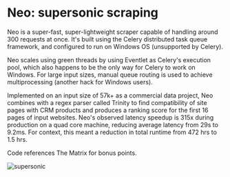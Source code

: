 # Neo: supersonic scraping

Neo is a super-fast, super-lightweight scraper capable of handling around 300
requests at once. It's built using the Celery distributed task queue framework, and configured to run on Windows OS (unsupported by Celery). 

Neo scales using green threads by using Eventlet as Celery's execution pool, which also happens to be the only way for Celery to work on Windows. For large input sizes, manual queue routing is used to achieve multiprocessing (another hack for Windows users).

Implemented on an input size of 57k+ as a commercial data project, Neo combines with a regex parser called Trinity to find compatibility of site pages with CRM products and produces a ranking score for the first 16 pages of input websites. Neo's observed latency speedup is 315x during production on a quad core machine, reducing average latency from 29s to 9.2ms. For context, this meant a reduction in total runtime from 472 hrs to 1.5 hrs.

Code references The Matrix for bonus points.

![supersonic](https://user-images.githubusercontent.com/79203609/129426913-80145b66-d813-4de5-bc17-75858231d9fc.gif)
